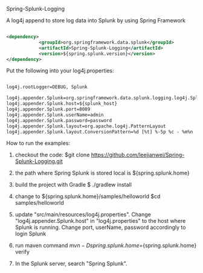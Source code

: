 Spring-Splunk-Logging

A log4j append to store log data into Splunk by using Spring Framework

~~~~~ xml

<dependency>
			<groupId>org.springframework.data.splunk</groupId>
			<artifactId>Spring-Splunk-Logging</artifactId>
			<version>${spring.splunk.version}</version>
</dependency>

~~~~~


Put the following into your log4j.properties:

~~~~~ xml

log4j.rootLogger=DEBUG, Splunk

log4j.appender.Splunk=org.springframework.data.splunk.logging.log4j.SplunkAppender
log4j.appender.Splunk.host=${splunk_host}
log4j.appender.Splunk.port=8089
log4j.appender.Splunk.userName=admin
log4j.appender.Splunk.password=password
log4j.appender.Splunk.layout=org.apache.log4j.PatternLayout
log4j.appender.Splunk.layout.ConversionPattern=%d [%t] %-5p %c - %m%n

~~~~~


How to run the examples:

1. checkout the code:
$git clone https://github.com/leejianwei/Spring-Splunk-Logging.git

2. the path where Spring Splunk is stored local is ${spring.splunk.home}

3. build the project with Gradle
$ ./gradlew install

4. change to ${spring.splunk.home}/samples/helloworld
$cd samples/helloworld

5. update "src/main/resources/log4j.properties". 
Change "log4j.appender.Splunk.host" in "log4j.properties" to the host where
Splunk is running.
Change port, userName, password accordingly to login Splunk 

6. run maven command
$mvn -Dspring.splunk.home=${spring.splunk.home} verify

7. In the Splunk server, search "Spring Splunk". 






